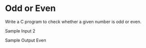 # Odd or Even

Write a C program to check whether a given number is odd or even.

Sample Input 
2

Sample Output
Even
